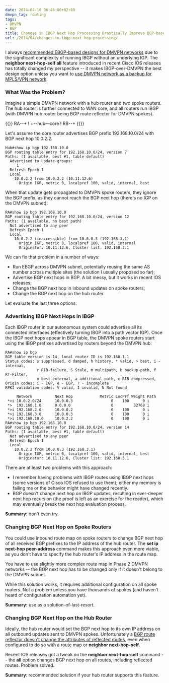 ```yaml
---
date: 2014-04-10 06:46:00+02:00
dmvpn_tag: routing
tags:
- DMVPN
- BGP
title: Changes in IBGP Next Hop Processing Drastically Improve BGP-based DMVPN Designs
url: /2014/04/changes-in-ibgp-next-hop-processing/
---
```

I always [recommended EBGP-based designs for DMVPN networks](/2014/03/scaling-bgp-based-dmvpn-networks/) due to the significant complexity of running IBGP without an underlying IGP. The **neighbor next-hop-self all** feature introduced in recent Cisco IOS releases has totally changed my perspective -- it makes IBGP-over-DMVPN the best design option unless you want to [use DMVPN network as a backup for MPLS/VPN network](http://www.ipspace.net/Integrating_Internet_VPN_with_MPLS_VPN_WAN).
<!--more-->
### What Was the Problem?

Imagine a simple DMVPN network with a hub router and two spoke routers. The hub router is further connected to WAN core, and all routers run IBGP (with DMVPN hub router being BGP route reflector for DMVPN spokes).

{{<ascii>}}
RA--+
    !
    +--hub—core
    !
RB--+
{{</ascii>}}

Let's assume the core router advertises BGP prefix 192.168.10.0/24 with BGP next hop 10.0.2.2.

``` code
Hub#show ip bgp 192.168.10.0
BGP routing table entry for 192.168.10.0/24, version 7
Paths: (1 available, best #1, table default)
  Advertised to update-groups:
     1         
  Refresh Epoch 1
  Local
    10.0.2.2 from 10.0.2.2 (10.11.12.6)
      Origin IGP, metric 0, localpref 100, valid, internal, best
```

When that update gets propagated to DMVPN spoke routers, they ignore the BGP prefix, as they cannot reach the BGP next hop (there's no IGP on the DMVPN subnet):

``` code
RA#show ip bgp 192.168.10.0
BGP routing table entry for 192.168.10.0/24, version 12
Paths: (1 available, no best path)
  Not advertised to any peer
  Refresh Epoch 1
  Local
    10.0.2.2 (inaccessible) from 10.0.0.3 (192.168.3.1)
      Origin IGP, metric 0, localpref 100, valid, internal
      Originator: 10.11.12.6, Cluster list: 192.168.3.1
```

We can fix that problem in a number of ways:

-   Run EBGP across DMVPN subnet, potentially reusing the same AS number across multiple sites (the solution I usually proposed so far);
-   Advertise BGP next hops in BGP. A bit messy, but it works in recent IOS releases;
-   Change the BGP next hop in inbound updates on spoke routers;
-   Change the BGP next hop on the hub router.

Let evaluate the last three options:

### Advertising IBGP Next Hops in IBGP

Each IBGP router in our autonomous system could advertise all its connected interfaces (effectively turning IBGP into a path vector IGP). Once the IBGP next hops appear in BGP table, the DMVPN spoke routers start using the IBGP prefixes advertised by routers beyond the DMVPN hub:

``` code
RA#show ip bgp
BGP table version is 14, local router ID is 192.168.1.1
Status codes: s suppressed, d damped, h history, * valid, > best, i - internal, 
              r RIB-failure, S Stale, m multipath, b backup-path, f RT-Filter, 
              x best-external, a additional-path, c RIB-compressed, 
Origin codes: i - IGP, e - EGP, ? - incomplete
RPKI validation codes: V valid, I invalid, N Not found

     Network          Next Hop            Metric LocPrf Weight Path
 *>i 10.0.2.0/24      10.0.0.3                 0    100      0 i
 *>  192.168.1.0      0.0.0.0                  0         32768 i
 *>i 192.168.2.0      10.0.0.2                 0    100      0 i
 *>i 192.168.3.0      10.0.0.3                 0    100      0 i
 *>i 192.168.10.0     10.0.2.2                 0    100      0 i
RA#show ip bgp 192.168.10.0
BGP routing table entry for 192.168.10.0/24, version 14
Paths: (1 available, best #1, table default)
  Not advertised to any peer
  Refresh Epoch 1
  Local
    10.0.2.2 from 10.0.0.3 (192.168.3.1)
      Origin IGP, metric 0, localpref 100, valid, internal, best
      Originator: 10.11.12.6, Cluster list: 192.168.3.1
```

There are at least two problems with this approach:

-   I remember having problems with IBGP routes using IBGP next hops (some versions of Cisco IOS refused to use them); either my memory is failing me or the behavior might have changed recently.
-   BGP doesn't change next hop on IBGP updates, resulting in ever-deeper next hop recursion (the proof is left as an exercise for the reader), which may eventually break the next hop evaluation process.

**Summary:** don't even try.

### Changing BGP Next Hop on Spoke Routers

You could use inbound route map on spoke routers to change BGP next hop of all received BGP prefixes to the IP address of the hub router. The **set ip next-hop peer-address** command makes this approach even more viable, as you don't have to specify the hub router's IP address in the route map.

You have to use slightly more complex route map in Phase 2 DMVPN networks -- the BGP next hop has to be changed only if it doesn't belong to the DMVPN subnet.

While this solution works, it requires additional configuration on all spoke routers. Not a problem unless you have thousands of spokes (and haven't heard of configuration automation yet).

**Summary:** use as a solution-of-last-resort.

### Changing BGP Next Hop on the Hub Router

Ideally, the hub router would set the BGP next hop to its own IP address on all outbound updates sent to DMVPN spokes. Unfortunately a [BGP route reflector doesn't change the attributes of reflected routes](/2011/08/bgp-next-hop-processing/), even when configured to do so with a route map or **neighbor next-hop-self**.

Recent IOS releases got a tweak on the **neighbor next-hop-self** command -- the **all** option changes BGP next hop on all routes, including reflected routes. Problem solved.

**Summary**: recommended solution if your hub router supports this feature.
